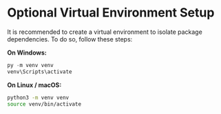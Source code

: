 <!--
 Copyright 2024 EvickaStudio

 Licensed under the Apache License, Version 2.0 (the "License");
 you may not use this file except in compliance with the License.
 You may obtain a copy of the License at

     http://www.apache.org/licenses/LICENSE-2.0

 Unless required by applicable law or agreed to in writing, software
 distributed under the License is distributed on an "AS IS" BASIS,
 WITHOUT WARRANTIES OR CONDITIONS OF ANY KIND, either express or implied.
 See the License for the specific language governing permissions and
 limitations under the License.
-->

# Optional Virtual Environment Setup

It is recommended to create a virtual environment to isolate package dependencies. To do so, follow these steps:

**On Windows:**

```powershell
py -m venv venv
venv\Scripts\activate
```

**On Linux / macOS:**

```bash
python3 -m venv venv
source venv/bin/activate
```
